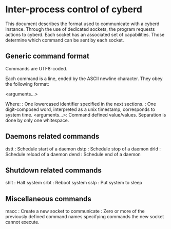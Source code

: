 # Inter-process control of cyberd

This document describes the format used to communicate with a cyberd instance.
Through the use of dedicated sockets, the program requests actions to cyberd.
Each socket has an associated set of capabilities. Those determine which command can be sent
by each socket.

## Generic command format

Commands are UTF8-coded.

Each command is a line, ended by the ASCII newline character.
They obey the following format:

<command> <when> <arguments...>

Where:
<command>: One lowercased identifier specified in the next sections.
<when>: One digit-composed word, interpreted as a unix timestamp, corresponds to system time.
<arguments...>: Command defined value/values.
Separation is done by only one whitespace.

## Daemons related commands

dstt <when> <daemon name> : Schedule start of a daemon
dstp <when> <daemon name> : Schedule stop of a daemon
drld <when> <daemon name> : Schedule reload of a daemon
dend <when> <daemon name> : Schedule end of a daemon

## Shutdown related commands

shlt <when> : Halt system
srbt <when> : Reboot system
sslp <when> : Put system to sleep

## Miscellaneous commands

macc <when> <acceptor name> <removed capabilities> : Create a new socket to communicate
	<removed capabilities> : Zero or more of the previously defined command names specifying
		commands the new socket cannot execute.

